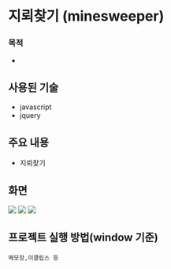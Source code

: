 # 지뢰찾기 (minesweeper)
### 목적
* 


## 사용된 기술
* javascript
* jquery


## 주요 내용
* 지뢰찾기


## 화면

![](http://i.imgur.com/nFt6Zwi.png)
![](http://i.imgur.com/Xj6GWSg.png)
![](http://i.imgur.com/rakNNsm.png)


## 프로젝트 실행 방법(window 기준)

```
메모장,이클립스 등
```
